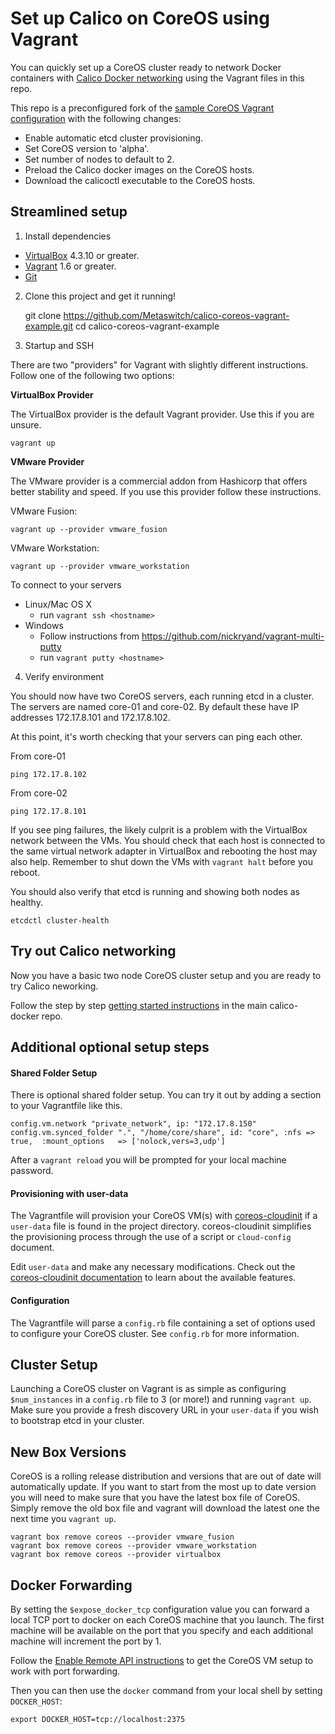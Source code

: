 # Set up Calico on CoreOS using Vagrant

You can quickly set up a CoreOS cluster ready to network Docker containers with <a href="https://github.com/Metaswitch/calico-docker">Calico Docker networking</a> using the Vagrant files in this repo.

This repo is a preconfigured fork of the <a href="https://github.com/coreos/coreos-vagrant">sample CoreOS Vagrant configuration</a> with the following changes:

* Enable automatic etcd cluster provisioning.
* Set CoreOS version to 'alpha'.
* Set number of nodes to default to 2.
* Preload the Calico docker images on the CoreOS hosts.
* Download the calicoctl executable to the CoreOS hosts.

## Streamlined setup

1) Install dependencies

* [VirtualBox][virtualbox] 4.3.10 or greater.
* [Vagrant][vagrant] 1.6 or greater.
* [Git][git]

2) Clone this project and get it running!

    git clone https://github.com/Metaswitch/calico-coreos-vagrant-example.git
    cd calico-coreos-vagrant-example

3) Startup and SSH

There are two "providers" for Vagrant with slightly different instructions.
Follow one of the following two options:

**VirtualBox Provider**

The VirtualBox provider is the default Vagrant provider. Use this if you are unsure.

    vagrant up

**VMware Provider**

The VMware provider is a commercial addon from Hashicorp that offers better stability and speed.
If you use this provider follow these instructions.

VMware Fusion:

    vagrant up --provider vmware_fusion

VMware Workstation:

    vagrant up --provider vmware_workstation

To connect to your servers
* Linux/Mac OS X
    * run `vagrant ssh <hostname>`
* Windows
    * Follow instructions from https://github.com/nickryand/vagrant-multi-putty
    * run `vagrant putty <hostname>`

4) Verify environment

You should now have two CoreOS servers, each running etcd in a cluster. The servers are named core-01 and core-02.  By default these have IP addresses 172.17.8.101 and 172.17.8.102.

At this point, it's worth checking that your servers can ping each other.

From core-01

    ping 172.17.8.102

From core-02

    ping 172.17.8.101

If you see ping failures, the likely culprit is a problem with the VirtualBox network between the VMs.  You should check that each host is connected to the same virtual network adapter in VirtualBox and rebooting the host may also help.  Remember to shut down the VMs with `vagrant halt` before you reboot.

You should also verify that etcd is running and showing both nodes as healthy.

    etcdctl cluster-health

## Try out Calico networking
Now you have a basic two node CoreOS cluster setup and you are ready to try Calico neworking.

Follow the step by step [getting started instructions][using-calico] in the main calico-docker repo.

[virtualbox]: https://www.virtualbox.org/
[vagrant]: https://www.vagrantup.com/downloads.html
[using-coreos]: http://coreos.com/docs/using-coreos/
[using-calico]: https://github.com/Metaswitch/calico-docker/blob/master/docs/GettingStarted.md
[git]: http://git-scm.com/

## Additional optional setup steps

#### Shared Folder Setup

There is optional shared folder setup.
You can try it out by adding a section to your Vagrantfile like this.

    config.vm.network "private_network", ip: "172.17.8.150"
    config.vm.synced_folder ".", "/home/core/share", id: "core", :nfs => true,  :mount_options   => ['nolock,vers=3,udp']

After a `vagrant reload` you will be prompted for your local machine password.

#### Provisioning with user-data

The Vagrantfile will provision your CoreOS VM(s) with [coreos-cloudinit][coreos-cloudinit] if a `user-data` file is found in the project directory.  coreos-cloudinit simplifies the provisioning process through the use of a script or `cloud-config` document.

Edit `user-data` and make any necessary modifications.
Check out the [coreos-cloudinit documentation][coreos-cloudinit] to learn about the available features.

[coreos-cloudinit]: https://github.com/coreos/coreos-cloudinit

#### Configuration

The Vagrantfile will parse a `config.rb` file containing a set of options used to configure your CoreOS cluster.
See `config.rb` for more information.

## Cluster Setup

Launching a CoreOS cluster on Vagrant is as simple as configuring `$num_instances` in a `config.rb` file to 3 (or more!) and running `vagrant up`.
Make sure you provide a fresh discovery URL in your `user-data` if you wish to bootstrap etcd in your cluster.

## New Box Versions

CoreOS is a rolling release distribution and versions that are out of date will automatically update.
If you want to start from the most up to date version you will need to make sure that you have the latest box file of CoreOS.
Simply remove the old box file and vagrant will download the latest one the next time you `vagrant up`.

    vagrant box remove coreos --provider vmware_fusion
    vagrant box remove coreos --provider vmware_workstation
    vagrant box remove coreos --provider virtualbox

## Docker Forwarding

By setting the `$expose_docker_tcp` configuration value you can forward a local TCP port to docker on each CoreOS machine that you launch. The first machine will be available on the port that you specify and each additional machine will increment the port by 1.

Follow the [Enable Remote API instructions][coreos-enabling-port-forwarding] to get the CoreOS VM setup to work with port forwarding.

[coreos-enabling-port-forwarding]: https://coreos.com/docs/launching-containers/building/customizing-docker/#enable-the-remote-api-on-a-new-socket

Then you can then use the `docker` command from your local shell by setting `DOCKER_HOST`:

    export DOCKER_HOST=tcp://localhost:2375

